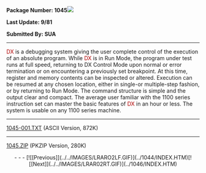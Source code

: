 <x-sas-window top="138" bottom="768" left="20" right="550">



<b>Package Number: 1045</b>![](../../IMAGES/OS2200.JPG)


<b>Last Update: 9/81</b>


<b>Submitted By: SUA</b>


&#10;
- - -
<font color="#AF0000">DX</font> is a debugging system giving the user
complete control of the execution of an absolute program. While <font color="#AF0000">DX</font> is in Run Mode, the program under test runs
at full speed, returning to DX Control Mode upon normal or error
termination or on encountering a previously set breakpoint. At this
time, register and memory contents can be inspected or altered.
Execution can be resumed at any chosen location, either in single-or
multiple-step fashion, or by returning to Run Mode. The command
structure is simple and the output clear and compact. The average
user familiar with the 1100 series instruction set can master the
basic features of <font color="#AF0000">DX</font> in an hour or less.
The system is usable on any 1100 series machine.


&#10;
- - -
[1045-001.TXT](1045-001.TXT)
(ASCII Version, 872K)


&#10;
- - -
[1045.ZIP](1045.ZIP)
(PKZIP Version, 280K)

<center>
- - -
[![[Previous]](../../IMAGES/LRARO2LF.GIF)](../1044/INDEX.HTM)[![[Next]](../../IMAGES/LRAR02RT.GIF)](../1046/INDEX.HTM)
</center>


</x-sas-window>